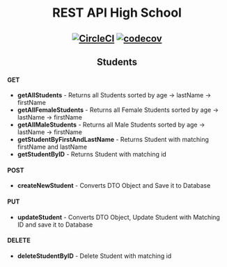 # <div align="center"> REST API High School </div>

## <div align="center"> [![CircleCI](https://circleci.com/gh/AdrianRomanski/rest-school.svg?style=svg)](https://circleci.com/gh/AdrianRomanski/rest-school) [![codecov](https://codecov.io/gh/AdrianRomanski/rest-school/branch/master/graph/badge.svg)](https://codecov.io/gh/AdrianRomanski/rest-school) </div>
 
## <div align="center"> Students </div> 
#### GET
* __getAllStudents__ - Returns all Students sorted by age -> lastName -> firstName
* __getAllFemaleStudents__ - Returns all Female Students sorted by age -> lastName -> firstName
* __getAllMaleStudents__ - Returns all Male Students sorted by age -> lastName -> firstName
* __getStudentByFirstAndLastName__ - Returns Student with matching firstName and lastName
* __getStudentByID__ - Returns Student with matching id
#### POST
* __createNewStudent__ - Converts DTO Object and Save it to Database
#### PUT
* __updateStudent__ - Converts DTO Object, Update Student with Matching ID and save it to Database
#### DELETE
* __deleteStudentByID__ - Delete Student with matching id

